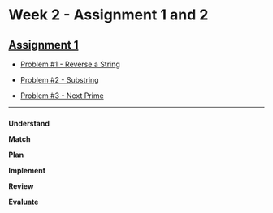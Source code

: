 # Week 2 - Assignment 1 and 2

## [Assignment 1](#assignment-1)

* [Problem #1 - Reverse a String](#problem-1---reverse-a-string)

* [Problem #2 - Substring](#problem-2---substring)

* [Problem #3 - Next Prime](#problem-3-next-prime)

---

###




__Understand__

__Match__

__Plan__

__Implement__

__Review__

__Evaluate__